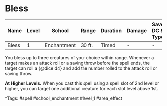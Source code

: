 # Bless

| Name | Level | School | Range | Duration | Damage | Save DC & Type |
|------|-------|--------|-------|----------|--------|----------------|
| Bless | 1 | Enchantment | 30 ft. | Timed | - | - |

You bless up to three creatures of your choice within range. Whenever a target makes an attack roll or a saving throw before the spell ends, the target can roll a {@dice d4} and add the number rolled to the attack roll or saving throw.

**At Higher Levels.** When you cast this spell using a spell slot of 2nd level or higher, you can target one additional creature for each slot level above 1st.

^Tags: #spell #school_enchantment #level_1 #area_effect